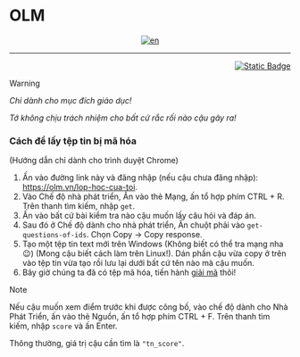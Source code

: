 # OLM
<div align="center">

[![en](https://img.shields.io/badge/Language-English-red.svg)](https://github.com/sosadsonar/OLM/blob/main/README.md)

</div>

___

<div align="right">

[![Static Badge](https://img.shields.io/badge/-Open%20in%20colab-orange?style=flat&logo=googlecolab&labelColor=5D5D5D)](https://colab.research.google.com/github/sosadsonar/OLM/blob/main/OLM.ipynb)

</div>

> [!Warning]
> *Chỉ dành cho mục đích giáo dục!*
>
> *Tớ không chịu trách nhiệm cho bất cứ rắc rối nào cậu gây ra!*

### Cách để lấy tệp tin bị mã hóa
(Hướng dẫn chỉ dành cho trình duyệt Chrome)
1. Ấn vào đường link này và đăng nhập (nếu cậu chưa đăng nhập): https://olm.vn/lop-hoc-cua-toi.
1. Vào Chế độ nhà phát triển, Ấn vào thẻ Mạng, ấn tổ hợp phím CTRL + R. Trên thanh tìm kiếm, nhập `get`.
1. Ấn vào bất cứ bài kiểm tra nào cậu muốn lấy câu hỏi và đáp án.
1. Sau đó ở Chế độ dành cho nhà phát triển, Ấn chuột phải vào `get-questions-of-ids`. Chọn Copy -> Copy response.
1. Tạo một tệp tin text mới trên Windows (Không biết có thể tra mạng nha :wink:) (Mong cậu biết cách làm trên Linux!). Dán phần cậu vừa copy ở trên vào tệp tin vừa tạo rồi lưu lại dưới bất cứ tên nào mà cậu muốn.
1. Bây giờ chúng ta đã có tệp mã hóa, tiến hành [giải mã](https://github.com/sosadsonar/OLM/blob/main/README-vi.md#c%C3%A1ch-%C4%91%E1%BB%83-gi%E1%BA%A3i-m%C3%A3-t%E1%BB%87p-tin) thôi!

> [!NOTE]
> Nếu cậu muốn xem điểm trước khi được công bố, vào chế độ dành cho Nhà Phát Triển, ấn vào thẻ Nguồn, ấn tổ hợp phím CTRL + F. Trên thanh tìm kiếm, nhập `score` và ấn Enter.
>
> Thông thường, giá trị cậu cần tìm là `"tn_score"`.

